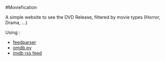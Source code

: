 #Moviefication

A simple website to see the DVD Release, filtered by movie types (Horror, Drama, ...)


Using :

 - [feedparser](https://github.com/kurtmckee/feedparser)
 - [omdb.py](https://github.com/dgilland/omdb.py)
 - [imdb rss feed](http://rss.imdb.com/list/ls016522954/)


